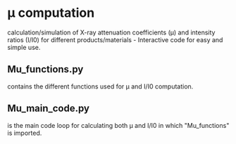 # µ computation
calculation/simulation of X-ray attenuation coefficients (µ) and intensity ratios (I/I0) for different products/materials - Interactive code for easy and simple use. 
## Mu_functions.py
contains the different functions used for µ and I/I0 computation.
## Mu_main_code.py
is the main code loop for calculating both µ and I/I0 in which "Mu_functions" is imported.
